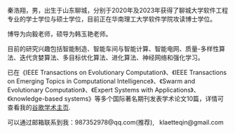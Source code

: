 <p>秦浩翔，男，出生于山东聊城，分别于2020年及2023年获得了聊城大学软件工程专业的学士学位与硕士学位，目前正在华南理工大学软件学院攻读博士学位。</p>

<p>博导为向毅老师，硕导为韩玉艳老师。</p>

<p>目前的研究兴趣包括智能制造、智能车间与智能计算、智能电网、质量-多样性算法、迭代贪婪算法、多目标优化算法、进化算法、神经网络和强化学习。</p> 

<p>已在《IEEE Transactions on Evolutionary Computation》、《IEEE Transactions on Emerging Topics in Computational Intelligence》、《Swarm and Evolutionary Computation》、《Expert Systems with Applications》、《knowledge-based systems》等多个国际著名期刊发表学术论文10篇，详情可查看我的<a href='https://scholar.google.com/citations?user=TaClukkAAAAJ'>谷歌学术主页</a>. </p>

<p>可以通过邮箱联系到我：987352978@qq.com(推荐), &nbsp;  klaetteqin@gmail.com</p>
